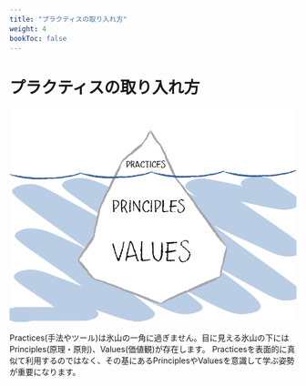 ```yaml
---
title: "プラクティスの取り入れ方"
weight: 4
bookToc: false
---
```


# プラクティスの取り入れ方

![PracticesPrinciplesValues](PracticesPrinciplesValues.png)

Practices(手法やツール)は氷山の一角に過ぎません。目に見える氷山の下にはPrinciples(原理・原則)、Values(価値観)が存在します。
Practicesを表面的に真似て利用するのではなく、その基にあるPrinciplesやValuesを意識して学ぶ姿勢が重要になります。

